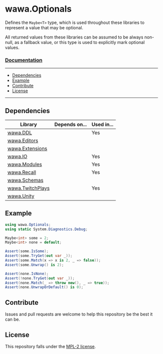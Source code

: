 # wawa.Optionals

Defines the `Maybe<T>` type, which is used throughout these libraries to represent a value that may be optional.

All returned values from these libraries can be assumed to be always non-null, as a fallback value, or this type is used
to explicitly mark optional values.

### [Documentation](https://github.com/Emik03/wawa/blob/main/wawa.Optionals/Documentation/wawa.Optionals.md)

---

- [Dependencies](#dependencies)
- [Example](#example)
- [Contribute](#contribute)
- [License](#license)

---

## Dependencies

| Library                                                                       | Depends on... | Used in... |
|-------------------------------------------------------------------------------|---------------|------------|
| [wawa.DDL](https://github.com/Emik03/wawa/tree/main/wawa.DDL)                 |               | Yes        |
| [wawa.Editors](https://github.com/Emik03/wawa/tree/main/wawa.Editors)         |               |            |
| [wawa.Extensions](https://github.com/Emik03/wawa/tree/main/wawa.Extensions)   |               |            |
| [wawa.IO](https://github.com/Emik03/wawa/tree/main/wawa.IO)                   |               | Yes        |
| [wawa.Modules](https://github.com/Emik03/wawa/tree/main/wawa.Modules)         |               | Yes        |
| [wawa.Recall](https://github.com/Emik03/wawa/tree/main/wawa.Recall)           |               | Yes        |
| [wawa.Schemas](https://github.com/Emik03/wawa/tree/main/wawa.Schemas)         |               |            |
| [wawa.TwitchPlays](https://github.com/Emik03/wawa/tree/main/wawa.TwitchPlays) |               | Yes        |
| [wawa.Unity](https://github.com/Emik03/wawa/tree/main/wawa.Unity)             |               |            |

## Example

```csharp
using wawa.Optionals;
using static System.Diagnostics.Debug;

Maybe<int> some = 2;
Maybe<int> none = default;

Assert(some.IsSome);
Assert(some.TryGet(out var _));
Assert(some.Match(x => x is 2, _ => false));
Assert(some.Unwrap() is 2);

Assert(none.IsNone);
Assert(!none.TryGet(out var _));
Assert(none.Match(_ => throw new(), _ => true));
Assert(none.UnwrapOrDefault() is 0);
```

## Contribute

Issues and pull requests are welcome to help this repository be the best it can be.

## License

This repository falls under the [MPL-2 license](https://www.mozilla.org/en-US/MPL/2.0/).
